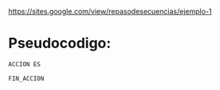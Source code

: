 https://sites.google.com/view/repasodesecuencias/ejemplo-1
# Pseudocodigo:

```bash
ACCION ES

FIN_ACCION
```
